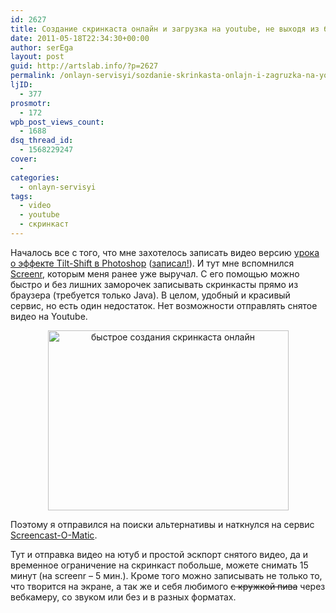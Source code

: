 ```yaml
---
id: 2627
title: Создание скринкаста онлайн и загрузка на youtube, не выходя из браузера
date: 2011-05-18T22:34:30+00:00
author: serEga
layout: post
guid: http://artslab.info/?p=2627
permalink: /onlayn-servisyi/sozdanie-skrinkasta-onlajn-i-zagruzka-na-youtube-ne-vyxodya-iz-brauzera/
ljID:
  - 377
prosmotr:
  - 172
wpb_post_views_count:
  - 1688
dsq_thread_id:
  - 1568229247
cover:
  -
categories:
  - onlayn-servisyi
tags:
  - video
  - youtube
  - скринкаст
---
```

Началось все с того, что мне захотелось записать видео версию [урока о эффекте Tilt-Shift в Photoshop](http://artslab.info/uroki-photoshop/effekt-tilt-shift-v-photoshop-urok/) ([записал!](http://www.youtube.com/watch?v=gvI-gzdfqj8)). И тут мне вспомнился [Screenr](http://artslab.info/onlayn-servisyi/screenr-skrinkast-na-letu/), которым меня ранее уже выручал. С его помощью можно быстро и без лишних заморочек записывать скринкасты прямо из браузера (требуется только Java). В целом, удобный и красивый сервис, но есть один недостаток. Нет возможности отправлять снятое видео на Youtube.

<center>
  <img src="{{site.img_cdn}}/screencastomatic.jpg" alt="быстрое создания скринкаста онлайн" title="screencastomatic" width="385" height="288" class="alignnone size-full wp-image-2816" />
</center>

Поэтому я отправился на поиски альтернативы и наткнулся на сервис [Screencast-O-Matic](http://www.screencast-o-matic.com/).

Тут и отправка видео на ютуб и простой эскпорт снятого видео, да и временное ограничение на скринкаст побольше, можете снимать 15 минут (на screenr &#8211; 5 мин.). Кроме того можно записывать не только то, что творится на экране, а так же и себя любимого <del datetime="2011-05-18T18:41:59+00:00">с кружкой пива</del> через вебкамеру, со звуком или без и в разных форматах.